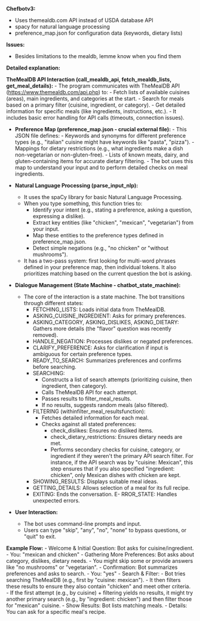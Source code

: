 **Chefbotv3:**
- Uses themealdb.com API instead of USDA database API
- spacy for natural language processing
- preference_map.json for configuration data (keywords, dietary lists)

**Issues:**
- Besides limitations to the mealdb, lemme know when you find them


**Detailed explanation:**

 **TheMealDB API Interaction (call_mealdb_api, fetch_mealdb_lists, get_meal_details):**
        - The program communicates with TheMealDB API (https://www.themealdb.com/api.php) to:
            - Fetch lists of available cuisines (areas), main ingredients, and categories at the start.
            - Search for meals based on a primary filter (cuisine, ingredient, or category).
            - Get detailed information for specific meals (like ingredients, instructions, etc.).
        - It includes basic error handling for API calls (timeouts, connection issues).

  - **Preference Map (preference_map.json - crucial external file):**
        - This JSON file defines:
            - Keywords and synonyms for different preference types (e.g., "italian" cuisine might have keywords like "pasta", "pizza").
            - Mappings for dietary restrictions (e.g., what ingredients make a dish non-vegetarian or non-gluten-free).
            - Lists of known meats, dairy, and gluten-containing items for accurate dietary filtering.
        - The bot uses this map to understand your input and to perform detailed checks on meal ingredients.
        
   - **Natural Language Processing (parse_input_nlp):**
        - It uses the spaCy library for basic Natural Language Processing.
        - When you type something, this function tries to:
            - Identify your intent (e.g., stating a preference, asking a question, expressing a dislike).
            - Extract key entities (like "chicken", "mexican", "vegetarian") from your input.
            - Map these entities to the preference types defined in preference_map.json.
            - Detect simple negations (e.g., "no chicken" or "without mushrooms").
        - It has a two-pass system: first looking for multi-word phrases defined in your preference map, then individual tokens. It also prioritizes matching based on the current question the bot is asking.

   - **Dialogue Management (State Machine - chatbot_state_machine):**
        - The core of the interaction is a state machine. The bot transitions through different states:
            - FETCHING_LISTS: Loads initial data from TheMealDB.
            - ASKING_CUISINE_INGREDIENT: Asks for primary preferences.
            - ASKING_CATEGORY, ASKING_DISLIKES, ASKING_DIETARY: Gathers more details (the "flavor" question was recently removed).
            - HANDLE_NEGATION: Processes dislikes or negated preferences.
            - CLARIFY_PREFERENCE: Asks for clarification if input is ambiguous for certain preference types.
            - READY_TO_SEARCH: Summarizes preferences and confirms before searching.
            - SEARCHING:
                - Constructs a list of search attempts (prioritizing cuisine, then ingredient, then category).
                - Calls TheMealDB API for each attempt.
                - Passes results to filter_meal_results.
                - If no results, suggests random meals (also filtered).
            - FILTERING (withinfilter_meal_resultsfunction):
                - Fetches detailed information for each meal.
                - Checks against all stated preferences:
                    - check_dislikes: Ensures no disliked items.
                    - check_dietary_restrictions: Ensures dietary needs are met.
                    - Performs secondary checks for cuisine, category, or ingredient if they weren't the primary API search filter. For instance, if the API search was by "cuisine: Mexican", this step ensures that if you also specified "ingredient: chicken", only Mexican dishes with chicken are kept.
            - SHOWING_RESULTS: Displays suitable meal ideas.
            - GETTING_DETAILS: Allows selection of a meal for its full recipe.
            - EXITING: Ends the conversation.
            E- RROR_STATE: Handles unexpected errors.

   - **User Interaction:**
        - The bot uses command-line prompts and input.
        - Users can type "skip", "any", "no", "none" to bypass questions, or "quit" to exit.

**Example Flow:**
        - Welcome & Initial Question: Bot asks for cuisine/ingredient.
                - You: "mexican and chicken"
        - Gathering More Preferences: Bot asks about category, dislikes, dietary needs.
                - You might skip some or provide answers like "no mushrooms" or "vegetarian".
    - Confirmation: Bot summarizes preferences and asks to search.
                - You: "yes"
    - Search & Filter:
        - Bot tries searching TheMealDB (e.g., first by "cuisine: mexican").
        - It then filters these results to ensure they also contain "chicken" and meet other criteria.
        - If the first attempt (e.g., by cuisine) + filtering yields no results, it might try another primary search (e.g., by "ingredient: chicken") and then filter those for "mexican" cuisine.
    - Show Results: Bot lists matching meals.
    - Details: You can ask for a specific meal's recipe.
